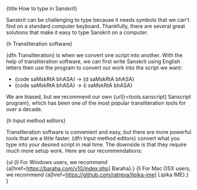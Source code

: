 {title How to type in Sanskrit}

Sanskrit can be challenging to type because it needs symbols that we can't find
on a standard computer keyboard. Thankfully, there are several great solutions
that make it easy to type Sanskrit on a computer.


{h Transliteration software}

{dfn Transliteration} is when we convert one script into another. With the help
of transliteration software, we can first write Sanskrit using English letters
then use the program to convert our work into the script we want:

<ul class=examples>
<li>{code saMskRtA bhASA} &rarr; {d saMskRtA bhASA}</li>
<li>{code saMskRtA bhASA} &rarr; {i saMskRtA bhASA}</li>
</ul>

We are biased, but we recommend our own {url[r=tools.sanscript] Sanscript
program}, which has been one of the most popular transliteration tools for over
a decade.


{h Input method editors}

Transliteration software is convenient and easy, but there are more powerful
tools that are a little faster. {dfn Input method editors} convert what you
type into your desired script in real time. The downside is that they require
much more setup work. Here are our recommendations:

{ul
    {li For Windows users, we recommend
        {a[href=https://baraha.com/v10/index.php] Baraha}.}
    {li For Mac OSX users, we recommend
        {a[href=https://github.com/ratreya/lipika-ime] Lipika IME}.}
}

